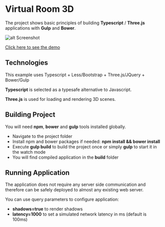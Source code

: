# Virtual Room 3D
The project shows basic principles of building **Typescript** / **Three.js** applications with **Gulp** and **Bower**.

![alt Screenshot](https://dl.dropboxusercontent.com/u/43792024/Github/virtual-room-3d/screenshot.png)

[Click here to see the demo](https://dl.dropboxusercontent.com/u/43792024/Github/virtual-room-3d/index.html)

## Technologies
This example uses Typescript + Less/Bootstrap + Three.js/JQuery + Bower/Gulp

**Typescript** is selected as a typesafe alternative to Javascript.

**Three.js** is used for loading and rendering 3D scenes.

## Building Project
You will need __npm__, __bower__ and __gulp__ tools installed globally.
- Navigate to the project folder
- Install npm and bower packages if needed: __npm install && bower install__
- Execute __gulp build__ to build the project once or simply __gulp__ to start it in the watch mode
- You will find compiled application in the __build__ folder

## Running Application
The application does not require any server side communication and therefore can be safely deployed to almost any existing web server.

You can use query parameters to configure application:
- __shadows=true__ to render shadows
- __latency=1000__ to set a simulated network latency in ms (default is 100ms)
